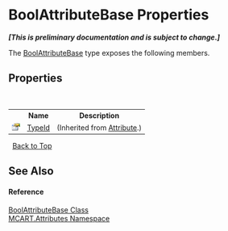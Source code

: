 # BoolAttributeBase Properties
 _**\[This is preliminary documentation and is subject to change.\]**_

The <a href="5532283d-ae90-777d-6d31-d82eff8cff30">BoolAttributeBase</a> type exposes the following members.


## Properties
&nbsp;<table><tr><th></th><th>Name</th><th>Description</th></tr><tr><td>![Public property](media/pubproperty.gif "Public property")</td><td><a href="http://msdn2.microsoft.com/es-es/library/sa1bf03e" target="_blank">TypeId</a></td><td> (Inherited from <a href="http://msdn2.microsoft.com/es-es/library/e8kc3626" target="_blank">Attribute</a>.)</td></tr></table>&nbsp;
<a href="#boolattributebase-properties">Back to Top</a>

## See Also


#### Reference
<a href="5532283d-ae90-777d-6d31-d82eff8cff30">BoolAttributeBase Class</a><br /><a href="149c1cbf-2082-5e41-e423-c506e9b98202">MCART.Attributes Namespace</a><br />